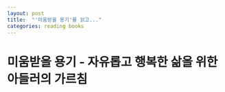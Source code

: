```yaml
---
layout: post
title:  "'미움받을 용기'를 읽고..."
categories: reading books
---
```


# 미움받을 용기 - 자유롭고 행복한 삶을 위한 아들러의 가르침



